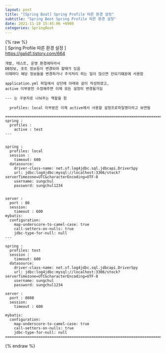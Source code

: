 ```yaml
---  
layout: post  
title: "[Spring Boot] Spring Profile 따른 환경 설정"  
subtitle: "Spring Boot Spring Profile 따른 환경 설정"  
date: 2021-11-10 15:45:06 +0900  
categories: SpringBoot  
---  
```

{% raw %}  
[ Spring Profile 따른 환경 설정 ]  
	https://galid1.tistory.com/664  
  
	개발, 테스트, 운영 환경에따라서  
	DB정보, 포트 정보등이 변경되야 할때가 있음  
	이때마다 해당 정보들을 변경하거나 주석처리 하는 일이 많으면 안되기떄문에 사용함  
  
	application.yml 파일에서 상단에 아래와 같이 작성하였고,   
	active 이부분만 수정해주면 이제 모든 설정이 변경될거임  
  
	--- 는 구분자로 나눠주는 역할을 함  
  
	  profiles: local 이부분은 이제 active에서 사용할 설정프로파일명이라고 보면됨  
  
	=================================================================================================================  
	spring :  
	  profiles :  
		active : test  
	---  
  
  
	spring :  
	  profiles: local  
	  session :  
		timeout: 600  
	  datasource:  
		driver-class-name: net.sf.log4jdbc.sql.jdbcapi.DriverSpy  
		url: jdbc:log4jdbc:mysql://localhost:3306/stock?serverTimezone=UTC&characterEncoding=UTF-8  
		username: sungchul  
		password: sungchul1234  
  
  
	server :  
	  port : 80  
	  session:  
		timeout : 600  
	mybatis:  
	  configuration:  
		map-underscore-to-camel-case: true  
		call-setters-on-nulls: true  
		jdbc-type-for-null: null  
	---  
  
	spring :  
	  profiles: test  
	  session :  
		timeout: 600  
	  datasource:  
		driver-class-name: net.sf.log4jdbc.sql.jdbcapi.DriverSpy  
		url: jdbc:log4jdbc:mysql://localhost:3306/stock?serverTimezone=UTC&characterEncoding=UTF-8  
		username: sungchul  
		password: sungchul1234  
  
	server :  
	  port : 8080  
	  session:  
		timeout : 600  
	  
	mybatis:  
	  configuration:  
		map-underscore-to-camel-case: true  
		call-setters-on-nulls: true  
		jdbc-type-for-null: null  
	=================================================================================================================  
  
  
	  
{% endraw %}